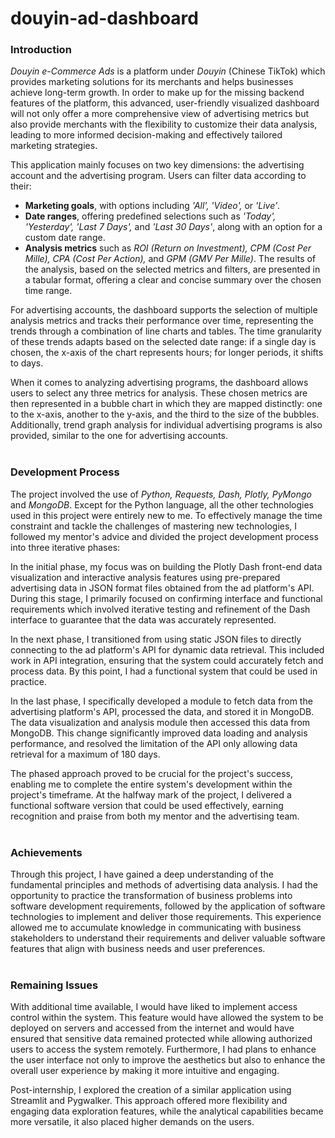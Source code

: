 # douyin-ad-dashboard

### Introduction

_Douyin e-Commerce Ads_ is a platform under _Douyin_ (Chinese TikTok) which provides marketing solutions for its merchants and helps businesses achieve long-term growth. In order to make up for the missing backend features of the platform, this advanced, user-friendly visualized dashboard will not only offer a more comprehensive view of advertising metrics but also provide merchants with the flexibility to customize their data analysis, leading to more informed decision-making and effectively tailored marketing strategies.

This application mainly focuses on two key dimensions: the advertising account and the advertising program. Users can filter data according to their:
* **Marketing goals**, with options including _'All', 'Video',_ or _'Live’_.
* **Date ranges**, offering predefined selections such as _'Today', 'Yesterday', 'Last 7 Days',_ and _'Last 30 Days'_, along with an option for a custom date range.
* **Analysis metrics** such as _ROI (Return on Investment), CPM (Cost Per Mille), CPA (Cost Per Action),_ and _GPM (GMV Per Mille)_.
The results of the analysis, based on the selected metrics and filters, are presented in a tabular format, offering a clear and concise summary over the chosen time range.

For advertising accounts, the dashboard supports the selection of multiple analysis metrics and tracks their performance over time, representing the trends through a combination of line charts and tables. The time granularity of these trends adapts based on the selected date range: if a single day is chosen, the x-axis of the chart represents hours; for longer periods, it shifts to days.

When it comes to analyzing advertising programs, the dashboard allows users to select any three metrics for analysis. These chosen metrics are then represented in a bubble chart in which they are mapped distinctly: one to the x-axis, another to the y-axis, and the third to the size of the bubbles. Additionally, trend graph analysis for individual advertising programs is also provided, similar to the one for advertising accounts.  <br><br>

### Development Process

The project involved the use of _Python, Requests, Dash, Plotly, PyMongo_ and _MongoDB_. Except for the Python language, all the other technologies used in this project were entirely new to me. To effectively manage the time constraint and tackle the challenges of mastering new technologies, I followed my mentor's advice and divided the project development process into three iterative phases:

In the initial phase, my focus was on building the Plotly Dash front-end data visualization and interactive analysis features using pre-prepared advertising data in JSON format files obtained from the ad platform's API. During this stage, I primarily focused on confirming interface and functional requirements which involved iterative testing and refinement of the Dash interface to guarantee that the data was accurately represented.

In the next phase, I transitioned from using static JSON files to directly connecting to the ad platform's API for dynamic data retrieval. This included work in API integration, ensuring that the system could accurately fetch and process data. By this point, I had a functional system that could be used in practice.

In the last phase, I specifically developed a module to fetch data from the advertising platform's API, processed the data, and stored it in MongoDB. The data visualization and analysis module then accessed this data from MongoDB. This change significantly improved data loading and analysis performance, and resolved the limitation of the API only allowing data retrieval for a maximum of 180 days.

The phased approach proved to be crucial for the project's success, enabling me to complete the entire system's development within the project's timeframe. At the halfway mark of the project,  I delivered a functional software version that could be used effectively, earning recognition and praise from both my mentor and the advertising team.  <br><br>

### Achievements

Through this project, I have gained a deep understanding of the fundamental principles and methods of advertising data analysis. I had the opportunity to practice the transformation of business problems into software development requirements, followed by the application of software technologies to implement and deliver those requirements. This experience allowed me to accumulate knowledge in communicating with business stakeholders to understand their requirements and deliver valuable software features that align with business needs and user preferences.  <br><br>

### Remaining Issues

With additional time available, I would have liked to implement access control within the system. This feature would have allowed the system to be deployed on servers and accessed from the internet and would have ensured that sensitive data remained protected while allowing authorized users to access the system remotely. Furthermore, I had plans to enhance the user interface not only to improve the aesthetics but also to enhance the overall user experience by making it more intuitive and engaging.

Post-internship, I explored the creation of a similar application using Streamlit and Pygwalker. This approach offered more flexibility and engaging data exploration features, while the analytical capabilities became more versatile, it also placed higher demands on the users.
